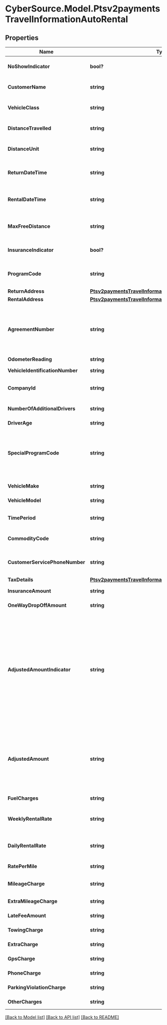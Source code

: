 # CyberSource.Model.Ptsv2paymentsTravelInformationAutoRental
## Properties

Name | Type | Description | Notes
------------ | ------------- | ------------- | -------------
**NoShowIndicator** | **bool?** | No Show Indicator provides an indicator noting that the individual did not show up after making a reservation for a vehicle. Possible values: - true - false  | [optional] 
**CustomerName** | **string** | Name of the individual making the rental agreement.  Valid data lengths by card:  |Card Specific Validation|VISA|MasterCard|Discover|AMEX| |- -- |- -- |- -- |- -- | | Filed Length| 40| 40| 29| 26| | Field Type| AN| ANS| AN| AN| | M/O/C| O| M| M| M|  | [optional] 
**VehicleClass** | **string** | Classification of the rented auto.  **NOTE** For VISA, this is a 2-byte optional code.  Valid values for American Express &amp; MasterCard:  |American Express |MasterCard |Description| |- -- |- -- |- -- | | 0001| 0001| Mini| | 0002| 0002| Subcompact| | 0003| 0003| Economy| | 0004| 0004| Compact| | 0005| 0005| Midsize| | 0006| 0006| Intermediate| | 0007| 0007| Standard| | 0008| 0008| Fulll size| | 0009| 0009| Luxury| | 0010| 0010| Premium| | 0011| 0011| Minivan| | 0012| 0012| 12-passenger van| | 0013| 0013| Moving van| | 0014| 0014| 15-passenger van| | 0015| 0015| Cargo van| | 0016| 0016| 12-foot truck| | 0017| 0017| 20-foot truck| | 0018| 0018| 24-foot truck| | 0019| 0019| 26-foot truck| | 0020| 0020| Moped| | 0021| 0021| Stretch| | 0022| 0022| Regular| | 0023| 0023| Unique| | 0024| 0024| Exotic| | 0025| 0025| Small/medium truck| | 0026| 0026| Large truck| | 0027| 0027| Small SUV| | 0028| 0028| Medium SUV| | 0029| 0029| Large SUV| | 0030| 0030| Exotic SUV| | 9999| 9999| Miscellaneous|  Additional Values allowed **only** for &#x60;American Express&#x60;:  |American Express|MasterCard|Description| |- -- |- -- |- -- | | 0031| NA| Four Wheel Drive| | 0032| NA| Special| | 0099| NA| Taxi|  | [optional] 
**DistanceTravelled** | **string** | Total number of miles driven by the customer. This field is supported only for MasterCard and American Express.  | [optional] 
**DistanceUnit** | **string** | Miles/Kilometers Indicator shows whether the “miles” fields are expressed in miles or kilometers.  Allowed values: - &#x60;K&#x60; - Kilometers - &#x60;M&#x60; - Miles  | [optional] 
**ReturnDateTime** | **string** | Date/time the auto was returned to the rental agency. Format: &#x60;&#x60;yyyy-MM-dd HH-mm-ss z&#x60;&#x60; This field is supported for Visa, MasterCard, and American Express.  | [optional] 
**RentalDateTime** | **string** | Date/time the auto was picked up from the rental agency. Format: &#x60;yyyy-MM-dd HH-mm-ss z&#x60; This field is supported for Visa, MasterCard, and American Express.  | [optional] 
**MaxFreeDistance** | **string** | Maximum number of free miles or kilometers allowed to a customer for the duration of the auto rental agreement. This field is supported only for MasterCard and American Express.  | [optional] 
**InsuranceIndicator** | **bool?** | Used for MC and Discover  Valid values: - &#x60;true&#x60; - Yes (insurance was purchased) - &#x60;false&#x60; - No (insurance was not purchased)  | [optional] 
**ProgramCode** | **string** | Used to identify special circumstances applicable to the Card Transaction or Cardholder, such as \&quot;renter” or ”show”.  This code is &#x60;2 digit&#x60; value agreed by Merchant and processor.  | [optional] 
**ReturnAddress** | [**Ptsv2paymentsTravelInformationAutoRentalReturnAddress**](Ptsv2paymentsTravelInformationAutoRentalReturnAddress.md) |  | [optional] 
**RentalAddress** | [**Ptsv2paymentsTravelInformationAutoRentalRentalAddress**](Ptsv2paymentsTravelInformationAutoRentalRentalAddress.md) |  | [optional] 
**AgreementNumber** | **string** | Auto rental agency’s agreement (invoice) number provided to the customer. It is used to trace any inquiries about transactions. This field is supported for Visa, MasterCard, and American Express. This Merchant-defined value, which may be composed of any combination of characters and/or numerals, may become part of the descriptive bill on the Cardmember&#39;s statement.  | [optional] 
**OdometerReading** | **string** | Odometer reading at time of vehicle rental.  | [optional] 
**VehicleIdentificationNumber** | **string** | This field contains a unique identifier assigned by the company to the vehicle.  | [optional] 
**CompanyId** | **string** | Corporate Identifier provides the unique identifier of the corporation or entity renting the vehicle:  |Card Specific Validation|VISA|MasterCard|Discover|AMEX| |- -- |- -- |- -- |- -- | | Filed Length| NA| 12| NA| NA| | Field Type| NA| AN| NA| NA| | M/O/C| NA| O| NA| NA|  | [optional] 
**NumberOfAdditionalDrivers** | **string** | The number of additional drivers included on the rental agreement not including the individual who signed the rental agreement.  | [optional] 
**DriverAge** | **string** | Age of the driver renting the vehicle.  | [optional] 
**SpecialProgramCode** | **string** | Program code used to identify special circumstances, such as “frequent renter” or “no show” status for the renter. Possible values: - &#x60;0&#x60;: not applicable (default) - &#x60;1&#x60;: frequent renter - &#x60;2&#x60;: no show  For authorizations, this field is supported only for Visa.  For captures, this field is supported for Visa, MasterCard, and American Express.  Code for special programs applicable to the Card Transaction or the Cardholder.  | [optional] 
**VehicleMake** | **string** | Make of the vehicle being rented (e.g., Chevrolet or Ford).  | [optional] 
**VehicleModel** | **string** | Model of the vehicle being rented (e.g., Cavalier or Focus).  | [optional] 
**TimePeriod** | **string** | Indicates the time period for which the vehicle rental rate applies (e.g., daily, weekly or monthly). Daily, Weekly and Monthly are valid values.  | [optional] 
**CommodityCode** | **string** | Commodity code or International description code used to classify the item. Contact your acquirer for a list of codes.  | [optional] 
**CustomerServicePhoneNumber** | **string** | Customer service telephone number that is used to resolve questions or disputes. Include the area code, exchange, and number. This field is supported only for MasterCard and American Express.  | [optional] 
**TaxDetails** | [**Ptsv2paymentsTravelInformationAutoRentalTaxDetails**](Ptsv2paymentsTravelInformationAutoRentalTaxDetails.md) |  | [optional] 
**InsuranceAmount** | **string** | Insurance charges. Field is conditional and can include decimal point.  | [optional] 
**OneWayDropOffAmount** | **string** | Extra charges incurred for a one-way rental agreement for the auto. This field is supported only for Visa.  | [optional] 
**AdjustedAmountIndicator** | **string** | For **MasterCard** and **Discover**: Adjusted amount indicator code that indicates any miscellaneous charges incurred after the auto was returned. Possible values: - &#x60;A&#x60; - Drop-off charges - &#x60;B&#x60; - Delivery charges - &#x60;C&#x60; - Parking expenses - &#x60;D&#x60; - Extra hours - &#x60;E&#x60; - Violations - &#x60;X&#x60; - More than one of the above charges  For **American Express**: Audit indicator code that indicates any adjustment for mileage, fuel, auto damage, etc. made to a rental agreement and whether the cardholder was notified.  Possible value for the authorization service: - &#x60;A&#x60; (default): adjustment amount greater than 0 (zero)  Possible values for the capture service: - &#x60;X&#x60; - Multiple adjustments - &#x60;Y&#x60; - One adjustment only; Cardmember notified - &#x60;Z&#x60; - One adjustment only; Cardmember not notified. This value is used as the default if the request does not include this field and includes an adjustment amount greater than 0 (zero). This is an optional field.  | [optional] 
**AdjustedAmount** | **string** | Adjusted Amount indicates whether any miscellaneous charges were incurred after the vehicle was returned.  For authorizations, this field is supported only for American Express.  For captures, this field is supported only for MasterCard and American Express. **NOTE** For American Express, this field is required if the &#x60;travelInformation.autoRental.adjustedAmountIndicator&#x60; field is included in the request and has a value; otherwise, this field is optional.  For all other card types, this field is ignored.  | [optional] 
**FuelCharges** | **string** | Extra gasoline charges that extend beyond the basic rental agreement. This field is supported only for Visa.  | [optional] 
**WeeklyRentalRate** | **string** | Weekly Rental Amount provides the amount charged for a seven-day rental period. Field - Time Period needs to be populated with Weekly if this field is present  | [optional] 
**DailyRentalRate** | **string** | Daily auto rental rate charged. This field is supported only for MasterCard and American Express.  Field - Time Period needs to be populated with Daily if this field is present  | [optional] 
**RatePerMile** | **string** | Rate charged for each mile. This field is supported only for MasterCard and American Express.  | [optional] 
**MileageCharge** | **string** | Regular Mileage Charge provides the amount charged for regular miles traveled during vehicle rental. Two decimal places  | [optional] 
**ExtraMileageCharge** | **string** | Extra mileage charges that extend beyond the basic rental agreement. This field is supported only for Visa.  | [optional] 
**LateFeeAmount** | **string** | Extra charges related to a late return of the rented auto. This field is supported only for Visa.  | [optional] 
**TowingCharge** | **string** | (Towing Charges) provides the amount charged to tow the rental vehicle.  | [optional] 
**ExtraCharge** | **string** | (Extra Charges) provides the extra charges associated with the vehicle rental.  | [optional] 
**GpsCharge** | **string** | Amount charged for renting a Global Positioning Service (GPS).  | [optional] 
**PhoneCharge** | **string** | Additional charges incurred for phone usage included on the total bill.  | [optional] 
**ParkingViolationCharge** | **string** | Extra charges incurred due to a parking violation for the auto. This field is supported only for Visa.  | [optional] 
**OtherCharges** | **string** | Total amount charged for all other miscellaneous charges not previously defined.  | [optional] 

[[Back to Model list]](../README.md#documentation-for-models) [[Back to API list]](../README.md#documentation-for-api-endpoints) [[Back to README]](../README.md)

